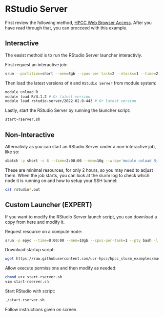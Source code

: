 # RStudio Server

First review the following method, [HPCC Web Browser Access](https://hpcc.ucr.edu/manuals_linux-cluster_jobs.html#web-browser-access).
After you have read through that, you can procceed with this example.

## Interactive

The easist method is to run the RStudio Server launcher interactivly.

First request an interactive job:

```bash
srun --partition=short --mem=8gb --cpus-per-task=2 --ntasks=1 --time=2:00:00 --pty bash -l
```
   
Then load the latest versions of `R` and `RStudio Server` from module system:

```bash
module unload R
module load R/4.1.2 # Or latest version
module load rstudio-server/2022.02.0-443 # Or latest version
```

Lastly, start the RStudio Server by running the launcher script:
   
```sh
start-rserver.sh
```

## Non-Interactive

Alternativly as you can start an RStudio Server under a non-interactive job, like so:

```bash
sbatch -p short -c 4 --time=2:00:00 --mem=10g --wrap='module unload R; module load R/4.1.2; module load rstudio-server/2022.02.0-443; start-rserver.sh' --output='rstudio-%J.out'
```

These are minimal resources, for only 2 hours, so you may need to adjust them.
When the job starts, you can look at the slurm log to check which node it is running on and how to setup your SSH tunnel:

```bash
cat rstudio*.out
```

## Custom Launcher (EXPERT)

If you want to modify the RStudio Server launch script, you can download a copy from here and modify it.

Request resource on a compute node:

```bash
srun -p epyc --time=8:00:00 --mem=10gb --cpus-per-task=1 --pty bash -l
```

Download startup script:

```bash
wget https://raw.githubusercontent.com/ucr-hpcc/hpcc_slurm_examples/master/rstudio-server/start-rserver.sh
```

Allow execute permissions and then modify as needed:

```bash
chmod u+x start-rserver.sh
vim start-rserver.sh
```

Start RStudio with script:

```bash
./start-rserver.sh
```

Follow instructions given on screen.
